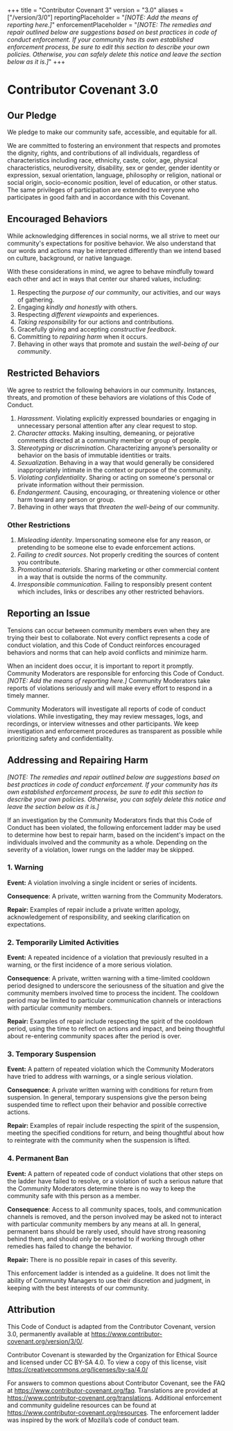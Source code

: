 +++
title = "Contributor Covenant 3"
version = "3.0"
aliases = ["/version/3/0"]
reportingPlaceholder = "_[NOTE: Add the means of reporting here.]_"
enforcementPlaceholder = "_[NOTE: The remedies and repair outlined below are suggestions based on best practices in code of conduct enforcement. If your community has its own established enforcement process, be sure to edit this section to describe your own policies. Otherwise, you can safely delete this notice and leave the section below as it is.]_"
+++

# Contributor Covenant 3.0

## Our Pledge
We pledge to make our community safe, accessible, and equitable for all.

We are committed to fostering an environment that respects and promotes the dignity, rights, and contributions of all individuals, regardless of characteristics including race, ethnicity, caste, color, age, physical characteristics, neurodiversity, disability, sex or gender, gender identity or expression, sexual orientation, language, philosophy or religion, national or social origin, socio-economic position, level of education, or other status. The same privileges of participation are extended to everyone who participates in good faith and in accordance with this Covenant.

## Encouraged Behaviors
While acknowledging differences in social norms, we all strive to meet our community's expectations for positive behavior. We also understand that our words and actions may be interpreted differently than we intend based on culture, background, or native language.

With these considerations in mind, we agree to behave mindfully toward each other and act in ways that center our shared values, including:

1. Respecting the *purpose of our community*, our activities, and our ways of gathering.
2. Engaging *kindly and honestly* with others.
3. Respecting *different viewpoints* and experiences.
4. *Taking responsibility* for our actions and contributions.
5. Gracefully giving and accepting *constructive feedback*.
6. Committing to *repairing harm* when it occurs.
7. Behaving in other ways that promote and sustain the *well-being of our community*.

## Restricted Behaviors
We agree to restrict the following behaviors in our community. Instances, threats, and promotion of these behaviors are violations of this Code of Conduct.

1. *Harassment*. Violating explicitly expressed boundaries or engaging in unnecessary personal attention after any clear request to stop.
2. *Character attacks*. Making insulting, demeaning, or pejorative comments directed at a community member or group of people.
3. *Stereotyping or discrimination*. Characterizing anyone’s personality or behavior on the basis of immutable identities or traits.
4. *Sexualization*. Behaving in a way that would generally be considered inappropriately intimate in the context or purpose of the community.
5. *Violating confidentiality*. Sharing or acting on someone's personal or private information without their permission.
6. *Endangerment*. Causing, encouraging, or threatening violence or other harm toward any person or group.
7. Behaving in other ways that *threaten the well-being* of our community.

### Other Restrictions
1. *Misleading identity*. Impersonating someone else for any reason, or pretending to be someone else to evade enforcement actions.
2. *Failing to credit sources*. Not properly crediting the sources of content you contribute.
3. *Promotional materials*. Sharing marketing or other commercial content in a way that is outside the norms of the community.
4. *Irresponsible communication*. Failing to responsibly present content which includes, links or describes any other restricted behaviors.

## Reporting an Issue
Tensions can occur between community members even when they are trying their best to collaborate. Not every conflict represents a code of conduct violation, and this Code of Conduct reinforces encouraged behaviors and norms that can help avoid conflicts and minimize harm.

When an incident does occur, it is important to report it promptly. Community Moderators are responsible for enforcing this Code of Conduct. _[NOTE: Add the means of reporting here.]_ Community Moderators take reports of violations seriously and will make every effort to respond in a timely manner.

Community Moderators will investigate all reports of code of conduct violations. While investigating, they may review messages, logs, and recordings, or interview witnesses and other participants. We keep investigation and enforcement procedures as transparent as possible while prioritizing safety and confidentiality.

## Addressing and Repairing Harm
_[NOTE: The remedies and repair outlined below are suggestions based on best practices in code of conduct enforcement. If your community has its own established enforcement process, be sure to edit this section to describe your own policies. Otherwise, you can safely delete this notice and leave the section below as it is.]_

If an investigation by the Community Moderators finds that this Code of Conduct has been violated, the following enforcement ladder may be used to determine how best to repair harm, based on the incident's impact on the individuals involved and the community as a whole. Depending on the severity of a violation, lower rungs on the ladder may be skipped.

### 1. Warning
**Event:** A violation involving a single incident or series of incidents.

**Consequence**: A private, written warning from the Community Moderators.

**Repair:** Examples of repair include a private written apology, acknowledgement of responsibility, and seeking clarification on expectations.

### 2. Temporarily Limited Activities
**Event:** A repeated incidence of a violation that previously resulted in a warning, or the first incidence of a more serious violation.

**Consequence**:  A private, written warning with a time-limited cooldown period designed to underscore the seriousness of the situation and give the community members involved time to process the incident.  The cooldown period may be limited to particular communication channels or interactions with particular community members.

**Repair:** Examples of repair include respecting the spirit of the cooldown period, using the time to reflect on actions and impact, and being thoughtful about re-entering community spaces after the period is over.

### 3. Temporary Suspension
**Event:** A pattern of repeated violation which the Community Moderators have tried to address with warnings, or a single serious violation.

**Consequence**: A private written warning with conditions for return from suspension. In general, temporary suspensions give the person being suspended time to reflect upon their behavior and possible corrective actions.

**Repair:** Examples of repair include respecting the spirit of the suspension, meeting the specified conditions for return, and being thoughtful about how to reintegrate with the community when the suspension is lifted.

### 4. Permanent Ban
**Event:** A pattern of repeated code of conduct violations that other steps on the ladder have failed to resolve, or a violation of such a serious nature that the Community Moderators determine there is no way to keep the community safe with this person as a member.

**Consequence**: Access to all community spaces, tools, and communication channels is removed, and the person involved may be asked not to interact with particular community members by any means at all.  In general, permanent bans should be rarely used, should have strong reasoning behind them, and should only be resorted to if working through other remedies has failed to change the behavior.

**Repair:** There is no possible repair in cases of this severity.

This enforcement ladder is intended as a guideline. It does not limit the ability of Community Managers to use their discretion and judgment, in keeping with the best interests of our community.

## Attribution
This Code of Conduct is adapted from the Contributor Covenant, version 3.0, permanently available at https://www.contributor-covenant.org/version/3/0/.

Contributor Covenant is stewarded by the Organization for Ethical Source and licensed under CC BY-SA 4.0. To view a copy of this license, visit https://creativecommons.org/licenses/by-sa/4.0/

For answers to common questions about Contributor Covenant, see the FAQ at https://www.contributor-covenant.org/faq. Translations are provided at https://www.contributor-covenant.org/translations. Additional enforcement and community guideline resources can be found at https://www.contributor-covenant.org/resources. The enforcement ladder was inspired by the work of Mozilla’s code of conduct team.
